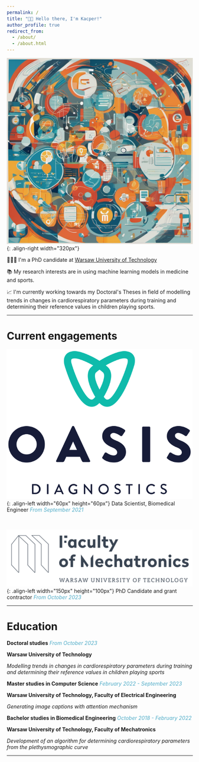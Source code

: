 ```yaml
---
permalink: /
title: "👋🏻 Hello there, I'm Kacper!"
author_profile: true
redirect_from: 
  - /about/
  - /about.html
---
```


![Ilustration](/images/pixlr-image.png){: .align-right width="320px"}

👨🏻‍💻 I'm a PhD candidate at [Warsaw University of Technology](https://eng.pw.edu.pl)

📚 My research interests are in using machine learning models in medicine and sports.

📈 I'm currently working towards my Doctoral's Theses in field of modelling trends in changes in cardiorespiratory parameters during training and determining their reference values in children playing sports.

------

# Current engagements

![Ilustration](/images/logo_oasis.png){: .align-left width="60px" height="60px"}
Data Scientist, Biomedical Engineer <span style="color:#52ADC8">*From September 2021*</span>

<br/>

![Ilustration](/images/wut_mchtr.png){: .align-left width="150px" height="100px"}
PhD Candidate and grant contractor <span style="color:#52ADC8">*From October 2023*</span>

------

# Education

**Doctoral studies** <span style="color:#52ADC8">*From October 2023*</span> 

**Warsaw University of Technology** 

*Modelling trends in changes in cardiorespiratory parameters during training and determining their reference values in children playing sports*

**Master studies in Computer Science** <span style="color:#52ADC8">*February 2022 - September 2023*</span> 

**Warsaw University of Technology, Faculty of Electrical Engineering** 

*Generating image captions with attention mechanism*

**Bachelor studies in Biomedical Engineering** <span style="color:#52ADC8">*October 2018 - February 2022*</span> 

**Warsaw University of Technology, Faculty of Mechatronics** 

*Development of an algorithm for determining cardiorespiratory parameters from the plethysmographic curve*

------


